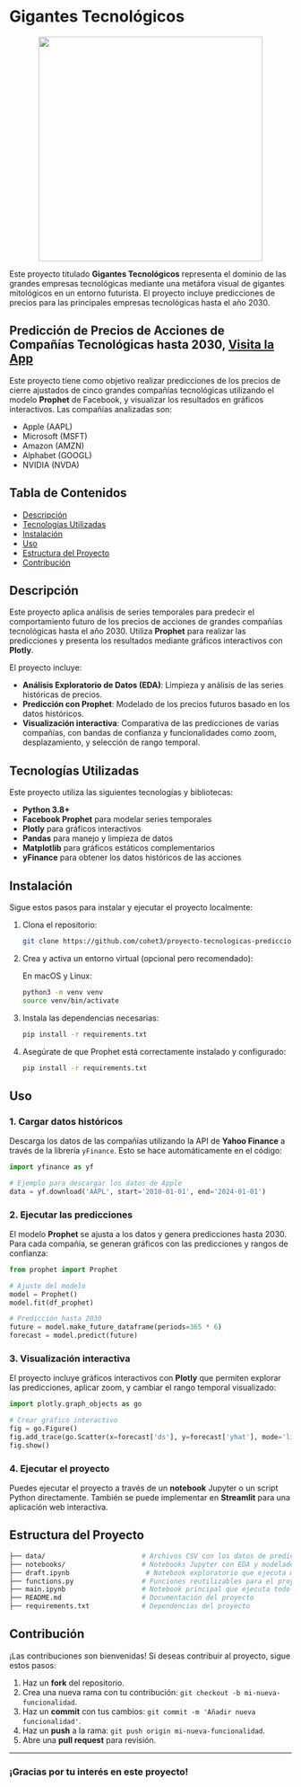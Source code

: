 # Gigantes Tecnológicos

<div align="center">
  <img src="https://th.bing.com/th/id/OIG1.HIPOpMwWCqRYlyP92s1A?pid=ImgGn" width="400"/>
</div>

Este proyecto titulado **Gigantes Tecnológicos** representa el dominio de las grandes empresas tecnológicas mediante una metáfora visual de gigantes mitológicos en un entorno futurista. El proyecto incluye predicciones de precios para las principales empresas tecnológicas hasta el año 2030.

## Predicción de Precios de Acciones de Compañías Tecnológicas hasta 2030, [Visita la App](https://gigantstech.streamlit.app/)

Este proyecto tiene como objetivo realizar predicciones de los precios de cierre ajustados de cinco grandes compañías tecnológicas utilizando el modelo **Prophet** de Facebook, y visualizar los resultados en gráficos interactivos. Las compañías analizadas son:

- Apple (AAPL)
- Microsoft (MSFT)
- Amazon (AMZN)
- Alphabet (GOOGL)
- NVIDIA (NVDA)

## Tabla de Contenidos

- [Descripción](#descripción)
- [Tecnologías Utilizadas](#tecnologías-utilizadas)
- [Instalación](#instalación)
- [Uso](#uso)
- [Estructura del Proyecto](#estructura-del-proyecto)
- [Contribución](#contribución)


## Descripción

Este proyecto aplica análisis de series temporales para predecir el comportamiento futuro de los precios de acciones de grandes compañías tecnológicas hasta el año 2030. Utiliza **Prophet** para realizar las predicciones y presenta los resultados mediante gráficos interactivos con **Plotly**.

El proyecto incluye:

- **Análisis Exploratorio de Datos (EDA)**: Limpieza y análisis de las series históricas de precios.
- **Predicción con Prophet**: Modelado de los precios futuros basado en los datos históricos.
- **Visualización interactiva**: Comparativa de las predicciones de varias compañías, con bandas de confianza y funcionalidades como zoom, desplazamiento, y selección de rango temporal.

## Tecnologías Utilizadas

Este proyecto utiliza las siguientes tecnologías y bibliotecas:

- **Python 3.8+**
- **Facebook Prophet** para modelar series temporales
- **Plotly** para gráficos interactivos
- **Pandas** para manejo y limpieza de datos
- **Matplotlib** para gráficos estáticos complementarios
- **yFinance** para obtener los datos históricos de las acciones

## Instalación

Sigue estos pasos para instalar y ejecutar el proyecto localmente:

1. Clona el repositorio:

   ```bash
   git clone https://github.com/cohet3/proyecto-tecnologicas-predicciones.git

2. Crea y activa un entorno virtual (opcional pero recomendado):
    
    En macOS y Linux:

    ```bash
    python3 -m venv venv
    source venv/bin/activate


3. Instala las dependencias necesarias:

   ```bash
   pip install -r requirements.txt


4. Asegúrate de que Prophet está correctamente instalado y configurado:

   ```bash
   pip install -r requirements.txt

## Uso

### 1. Cargar datos históricos

Descarga los datos de las compañías utilizando la API de **Yahoo Finance** a través de la librería `yFinance`. Esto se hace automáticamente en el código:

```python
import yfinance as yf

# Ejemplo para descargar los datos de Apple
data = yf.download('AAPL', start='2010-01-01', end='2024-01-01')
```

### 2. Ejecutar las predicciones

El modelo **Prophet** se ajusta a los datos y genera predicciones hasta 2030. Para cada compañía, se generan gráficos con las predicciones y rangos de confianza:

```python
from prophet import Prophet

# Ajuste del modelo
model = Prophet()
model.fit(df_prophet)

# Predicción hasta 2030
future = model.make_future_dataframe(periods=365 * 6)
forecast = model.predict(future)
```

### 3. Visualización interactiva

El proyecto incluye gráficos interactivos con **Plotly** que permiten explorar las predicciones, aplicar zoom, y cambiar el rango temporal visualizado:

```python
import plotly.graph_objects as go

# Crear gráfico interactivo
fig = go.Figure()
fig.add_trace(go.Scatter(x=forecast['ds'], y=forecast['yhat'], mode='lines'))
fig.show()
```

### 4. Ejecutar el proyecto

Puedes ejecutar el proyecto a través de un **notebook** Jupyter o un script Python directamente. También se puede implementar en **Streamlit** para una aplicación web interactiva.

## Estructura del Proyecto

```bash
├── data/                        # Archivos CSV con los datos de predicción (si los guardas)
├── notebooks/                   # Notebooks Jupyter con EDA y modelado GRU
├── draft.ipynb                   # Notebook exploratorio que ejecuta modelos y diversas pruebas con los datos.
├── functions.py                 # Funciones reutilizables para el proyecto
├── main.ipynb                   # Notebook principal que ejecuta todo el pipeline
├── README.md                    # Documentación del proyecto
├── requirements.txt             # Dependencias del proyecto
```

## Contribución

¡Las contribuciones son bienvenidas! Si deseas contribuir al proyecto, sigue estos pasos:

1. Haz un **fork** del repositorio.
2. Crea una nueva rama con tu contribución: `git checkout -b mi-nueva-funcionalidad`.
3. Haz un **commit** con tus cambios: `git commit -m 'Añadir nueva funcionalidad'`.
4. Haz un **push** a la rama: `git push origin mi-nueva-funcionalidad`.
5. Abre una **pull request** para revisión.


---

### ¡Gracias por tu interés en este proyecto!
